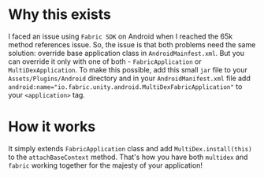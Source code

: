 # Why this exists

I faced an issue using `Fabric SDK` on Android when I reached the 65k method references issue. So, the issue is that both problems need the same solution: override base application class in `AndroidMainfest.xml`. But you can override it only with one of both - `FabricApplication` or `MultiDexApplication`. To make this possible, add this small `jar` file to your `Assets/Plugins/Android` directory and in your `AndroidManifest.xml` file add `android:name="io.fabric.unity.android.MultiDexFabricApplication"` to your `<application>` tag. 

# How it works
It simply extends `FabricApplication` class and add `MultiDex.install(this)` to the `attachBaseContext` method. That's how you have both `multidex` and `fabric` working together for the majesty of your application! 
